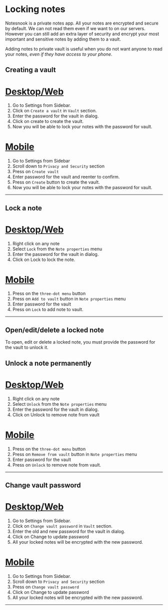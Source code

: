 # Locking notes

Notesnook is a private notes app. All your notes are encrypted and secure by default. We can not read them even if we want to on our servers. However you can still add an extra layer of security and encrypt your most important and sensitive notes by adding them to a vault.

Adding notes to private vault is useful when you do not want anyone to read your notes, _even if they have access to your phone_.

## Creating a vault

# [Desktop/Web](#/tab/web)

1. Go to Settings from Sidebar.
2. Click on `Create a vault` in `Vault` section.
3. Enter the password for the vault in dialog.
4. Click on create to create the vault.
5. Now you will be able to lock your notes with the password for vault.

# [Mobile](#/tab/mobile)

1. Go to Settings from Sidebar
2. Scroll down to `Privacy and Security` section
3. Press on `Create vault`
4. Enter password for the vault and reenter to confirm.
5. Press on `Create` button to create the vault.
6. Now you will be able to lock your notes with the password for vault.

---

## Lock a note

# [Desktop/Web](#/tab/web)

1. Right click on any note
2. Select `Lock` from the `Note properties` menu
3. Enter the password for the vault in dialog.
4. Click on Lock to lock the note.

# [Mobile](#/tab/mobile)

1. Press on the `three-dot menu` button
2. Press on `Add to vault` button in `Note properties` menu
3. Enter password for the vault
4. Press on `Lock` to add note to vault.

---

## Open/edit/delete a locked note

To open, edit or delete a locked note, you must provide the password for the vault to unlock it.

## Unlock a note permanently

# [Desktop/Web](#/tab/web)

1. Right click on any note
2. Select `Unlock` from the `Note properties` menu
3. Enter the password for the vault in dialog.
4. Click on Unlock to remove note from vault

# [Mobile](#/tab/mobile)

1. Press on the `three-dot menu` button
2. Press on `Remove from vault` button in `Note properties` menu
3. Enter password for the vault
4. Press on `Unlock` to remove note from vault.

---

## Change vault password

# [Desktop/Web](#/tab/web)

1. Go to Settings from Sidebar.
2. Click on `Change vault password` in `Vault` section.
3. Enter the old and new password for the vault in dialog.
4. Click on Change to update password
5. All your locked notes will be encrypted with the new password.

# [Mobile](#/tab/mobile)

1. Go to Settings from Sidebar.
2. Scroll down to `Privacy and Security` section
3. Press on `Change vault password`
4. Click on Change to update password
5. All your locked notes will be encrypted with the new password.

---
